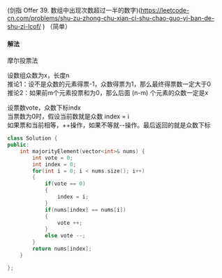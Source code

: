 (剑指 Offer 39. 数组中出现次数超过一半的数字)(https://leetcode-cn.com/problems/shu-zu-zhong-chu-xian-ci-shu-chao-guo-yi-ban-de-shu-zi-lcof/ ) （简单）

#### 解法

摩尔投票法

设数组众数为x，长度n    
推论1：设不是众数的元素得票-1，众数得票为1，那么最终得票数一定大于0    
推论2：如果前m个元素投票和为0，那么后面 (n-m) 个元素的众数一定是x    

设票数vote，众数下标indx    
当票数为0时，假设当前数就是众数 index = i    
如果票和当前相等，++操作，如果不等就--操作。最后返回的就是众数下标    

```C++
class Solution {
public:
    int majorityElement(vector<int>& nums) {
        int vote = 0;
        int index = 0;
        for(int i = 0; i < nums.size(); i++)
        {
            if(vote == 0)
            {
                index = i;
            }
            if(nums[index] == nums[i])
            {
                vote ++;
            }
            else vote --;
        }
        return nums[index];
    }

};
```